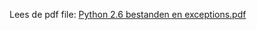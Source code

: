 Lees de pdf file: [Python 2.6 bestanden en exceptions.pdf](https://github.com/Amstelland-Software-Development/Python-2/blob/main/6-bestanden%20en%20exceptions/taak01/Python%202.6%20bestanden%20en%20exceptions..pdf)

